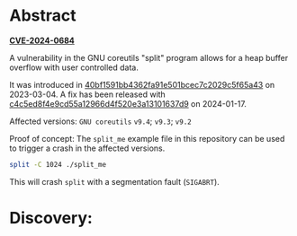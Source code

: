 # Abstract

**[CVE-2024-0684](https://access.redhat.com/security/cve/cve-2024-0684)**

A vulnerability in the GNU coreutils "split" program allows for a heap buffer overflow with user controlled data.

It was introduced in
[40bf1591bb4362fa91e501bcec7c2029c5f65a43](https://github.com/coreutils/coreutils/commit/40bf1591bb4362fa91e501bcec7c2029c5f65a43#diff-30bc328ab3afa0ab9f17c6e7cf1752d558ae37cf4200e95bbb04c405c2b59518L821)
on 2023-03-04.
A fix has been released with
[c4c5ed8f4e9cd55a12966d4f520e3a13101637d9](https://github.com/coreutils/coreutils/commit/c4c5ed8f4e9cd55a12966d4f520e3a13101637d9)
on 2024-01-17.

Affected versions: `GNU coreutils` `v9.4`; `v9.3`; `v9.2`

Proof of concept:
The `split_me` example file in this repository can be used to trigger a crash in the affected versions.

```bash
split -C 1024 ./split_me
```

This will crash `split` with a segmentation fault (`SIGABRT`).

# Discovery:
